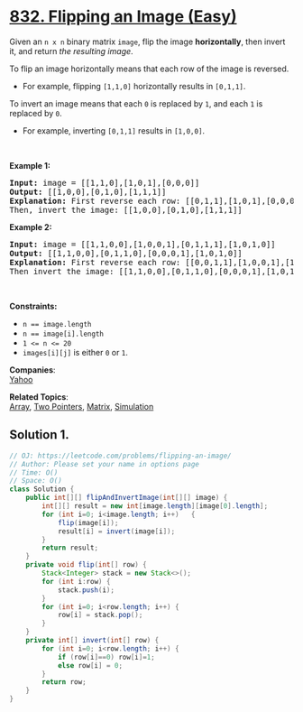 # [832. Flipping an Image (Easy)](https://leetcode.com/problems/flipping-an-image/)

<p>Given an <code>n x n</code> binary matrix <code>image</code>, flip the image <strong>horizontally</strong>, then invert it, and return <em>the resulting image</em>.</p>

<p>To flip an image horizontally means that each row of the image is reversed.</p>

<ul>
	<li>For example, flipping <code>[1,1,0]</code> horizontally results in <code>[0,1,1]</code>.</li>
</ul>

<p>To invert an image means that each <code>0</code> is replaced by <code>1</code>, and each <code>1</code> is replaced by <code>0</code>.</p>

<ul>
	<li>For example, inverting <code>[0,1,1]</code> results in <code>[1,0,0]</code>.</li>
</ul>

<p>&nbsp;</p>
<p><strong>Example 1:</strong></p>

<pre><strong>Input:</strong> image = [[1,1,0],[1,0,1],[0,0,0]]
<strong>Output:</strong> [[1,0,0],[0,1,0],[1,1,1]]
<strong>Explanation:</strong> First reverse each row: [[0,1,1],[1,0,1],[0,0,0]].
Then, invert the image: [[1,0,0],[0,1,0],[1,1,1]]
</pre>

<p><strong>Example 2:</strong></p>

<pre><strong>Input:</strong> image = [[1,1,0,0],[1,0,0,1],[0,1,1,1],[1,0,1,0]]
<strong>Output:</strong> [[1,1,0,0],[0,1,1,0],[0,0,0,1],[1,0,1,0]]
<strong>Explanation:</strong> First reverse each row: [[0,0,1,1],[1,0,0,1],[1,1,1,0],[0,1,0,1]].
Then invert the image: [[1,1,0,0],[0,1,1,0],[0,0,0,1],[1,0,1,0]]
</pre>

<p>&nbsp;</p>
<p><strong>Constraints:</strong></p>

<ul>
	<li><code>n == image.length</code></li>
	<li><code>n == image[i].length</code></li>
	<li><code>1 &lt;= n &lt;= 20</code></li>
	<li><code>images[i][j]</code> is either <code>0</code> or <code>1</code>.</li>
</ul>

**Companies**:  
[Yahoo](https://leetcode.com/company/yahoo)

**Related Topics**:  
[Array](https://leetcode.com/tag/array/), [Two Pointers](https://leetcode.com/tag/two-pointers/), [Matrix](https://leetcode.com/tag/matrix/), [Simulation](https://leetcode.com/tag/simulation/)

## Solution 1.

```java
// OJ: https://leetcode.com/problems/flipping-an-image/
// Author: Please set your name in options page
// Time: O()
// Space: O()
class Solution {
    public int[][] flipAndInvertImage(int[][] image) {
        int[][] result = new int[image.length][image[0].length];
        for (int i=0; i<image.length; i++)   {
            flip(image[i]);
            result[i] = invert(image[i]);
        }
        return result;
    }
    private void flip(int[] row) {
        Stack<Integer> stack = new Stack<>();
        for (int i:row) {
            stack.push(i);
        }
        for (int i=0; i<row.length; i++) {
            row[i] = stack.pop();
        }
    }
    private int[] invert(int[] row) {
        for (int i=0; i<row.length; i++) {
            if (row[i]==0) row[i]=1;
            else row[i] = 0;
        }
        return row;
    }
}

```
